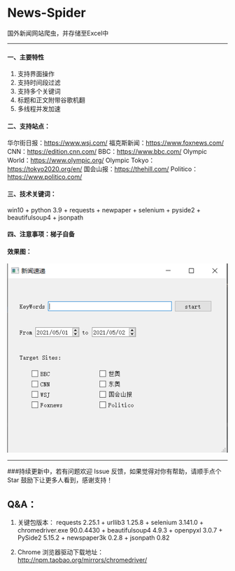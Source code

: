 # News-Spider
国外新闻网站爬虫，并存储至Excel中

---
#### 一、主要特性
1. 支持界面操作
2. 支持时间段过滤
3. 支持多个关键词
4. 标题和正文附带谷歌机翻
5. 多线程并发加速

#### 二、支持站点：
华尔街日报：https://www.wsj.com/
福克斯新闻：https://www.foxnews.com/
CNN：https://edition.cnn.com/
BBC：https://www.bbc.com/
Olympic World：https://www.olympic.org/
Olympic Tokyo：https://tokyo2020.org/en/
国会山报：https://thehill.com/
Politico：https://www.politico.com/

#### 三、技术关键词：
win10 + python 3.9 + requests + newpaper + selenium + pyside2 + beautifulsoup4 + jsonpath

#### 四、注意事项：梯子自备

#### 效果图：
![img.png](img.png)

---
###持续更新中，若有问题欢迎 Issue 反馈，如果觉得对你有帮助，请顺手点个 Star 鼓励下让更多人看到，感谢支持！

## Q&A：
1. 关键包版本：
requests 2.25.1 + urllib3 1.25.8 + selenium 3.141.0 + chromedriver.exe 90.0.4430 + beautifulsoup4 4.9.3 + openpyxl 3.0.7 + PySide2 5.15.2 + newspaper3k 0.2.8 + jsonpath 0.82
   
2. Chrome 浏览器驱动下载地址：
http://npm.taobao.org/mirrors/chromedriver/

